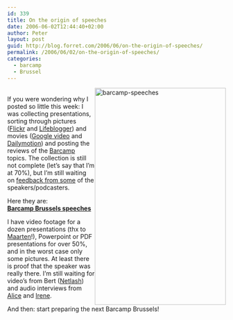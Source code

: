 ```yaml
---
id: 339
title: On the origin of speeches
date: 2006-06-02T12:44:40+02:00
author: Peter
layout: post
guid: http://blog.forret.com/2006/06/on-the-origin-of-speeches/
permalink: /2006/06/02/on-the-origin-of-speeches/
categories:
  - barcamp
  - Brussel
---
```

[<img  src="http://static.flickr.com/73/158612516_be31289a20.jpg" style="float: right" width="302" height="500" alt="barcamp-speeches" />](http://www.flickr.com/photos/pforret/158612516/ "Photo Sharing")  
If you were wondering why I posted so little this week: I was collecting presentations, sorting through pictures ([Flickr](http://www.flickr.com/photos/tags/barcampbrussels/) and [Lifeblogger](http://lifeblogger.typepad.com/barcamp/2006/05/history_and_fut.html)) and movies ([Google video](http://www.blogologie.be/2006/05/accessibility_d.html) and [Dailymotion](http://www.dailymotion.com/pforret/barcampbrussels)) and posting the reviews of the [Barcamp](http://barcamp.forret.com) topics. The collection is still not complete (let&#8217;s say that I&#8217;m at 70%), but I&#8217;m still waiting on [feedback from some](http://barcamp.forret.com/blog/2006/06/02/overview-of-speeches/) of the speakers/podcasters.

Here they are:  
[**Barcamp Brussels speeches**](http://barcamp.forret.com/blog/speeches/)

I have video footage for a dozen presentations (thx to [Maarten](http://www.blogologie.be)!), Powerpoint or PDF presentations for over 50%, and in the worst case only some pictures. At least there is proof that the speaker was really there. I&#8217;m still waiting for video&#8217;s from Bert ([Netlash](http://www.netlash.com/log/conversie-architectuur_for_the_impatient)) and audio interviews from [Alice](http://www.smetty.be/2006/05/21/barcamp-alice-en-irene) and [Irene](http://www.mixette.com/blog/?p=39).

And then: start preparing the next Barcamp Brussels!